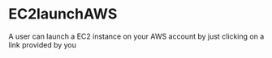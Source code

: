 # EC2launchAWS
A user can launch a EC2 instance on your AWS account by just clicking on a link provided by you 
